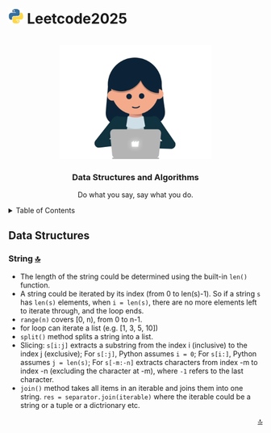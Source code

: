# <img src="images/python.gif" alt="Logo" width="30px"> Leetcode2025

<a id="readme-top"></a>


<!-- PROJECT LOGO -->
<br />
<div align="center">
  <a href="https://github.com/fxshan/Leetcode2025.git">
    <img src="images/Girl typing on Laptop.gif" alt="Logo" width="300px">
  </a>

  <h3>Data Structures and Algorithms</h3>

  <p align="center">
    Do what you say, say what you do.
  </p>
</div>



<!-- TABLE OF CONTENTS -->
<details>
  <summary>Table of Contents</summary>
  <ul>
    <li>
      <a href="#data-structures">Data Structures</a>
      <ol>
        <li><a href="#string">String</a></li>
        <li><a href="#array">Array</a></li>
      </ol>
    </li>
    <li>
      <a href="#algorithms">Algorithms</a>
      <ol>
        <li><a href="#wait">wait</a></li>
        <li><a href="#wait">wait</a></li>
      </ol>
    </li>
  </ul>
</details>

## Data Structures

### String <a href="#readme-top">🔝</a>

* The length of the string could be determined using the built-in `len()` function.
* A string could be iterated by its index (from 0 to len(s)-1). So if a string `s` has `len(s)` elements, when `i = len(s)`, there are no more elements left to iterate through, and the loop ends.
* `range(n)` covers [0, n), from 0 to n-1.
* for loop can iterate a list (e.g. [1, 3, 5, 10])
* `split()` method splits a string into a list.
* Slicing: `s[i:j]` extracts a substring from the index i (inclusive) to the index j (exclusive); For `s[:j]`, Python assumes `i = 0`; For `s[i:]`, Python assumes `j = len(s)`; For `s[-m:-n]` extracts characters from index -m to index -n (excluding the character at -m), where `-1` refers to the last character.
* `join()` method takes all items in an iterable and joins them into one string. `res = separator.join(iterable)` where the iterable could be a string or a tuple or a dictrionary etc.



<p align="right"><a href="#readme-top">🔝</a></p>

